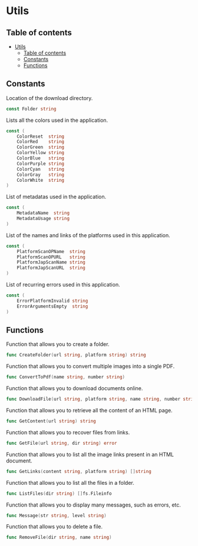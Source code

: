 # Utils

## Table of contents

- [Utils](#utils)
  - [Table of contents](#table-of-contents)
  - [Constants](#constants)
  - [Functions](#functions)

## Constants

Location of the download directory.

```go
const Folder string
```

Lists all the colors used in the application.

```go
const (
	ColorReset  string
	ColorRed    string
	ColorGreen  string
	ColorYellow string
	ColorBlue   string
	ColorPurple string
	ColorCyan   string
	ColorGray   string
	ColorWhite  string
)
```

List of metadatas used in the application.

```go
const (
	MetadataName  string
	MetadataUsage string
)
```

List of the names and links of the platforms used in this application.

```go
const (
	PlatformScanOPName  string
	PlatformScanOPURL   string
	PlatformJapScanName string
	PlatformJapScanURL  string
)
```

List of recurring errors used in this application.

```go
const (
	ErrorPlatformInvalid string
	ErrorArgumentsEmpty  string
)
```

## Functions

Function that allows you to create a folder.

```go
func CreateFolder(url string, platform string) string
```

Function that allows you to convert multiple images into a single PDF.

```go
func ConvertToPdf(name string, number string)
```

Function that allows you to download documents online.

```go
func DownloadFile(url string, platform string, name string, number string)
```

Function that allows you to retrieve all the content of an HTML page.

```go
func GetContent(url string) string
```

Function that allows you to recover files from links.

```go
func GetFile(url string, dir string) error
```

Function that allows you to list all the image links present in an HTML document.

```go
func GetLinks(content string, platform string) []string
```

Function that allows you to list all the files in a folder.

```go
func ListFiles(dir string) []fs.Fileinfo
```

Function that allows you to display many messages, such as errors, etc.

```go
func Message(str string, level string)
```

Function that allows you to delete a file.

```go
func RemoveFile(dir string, name string)
```
